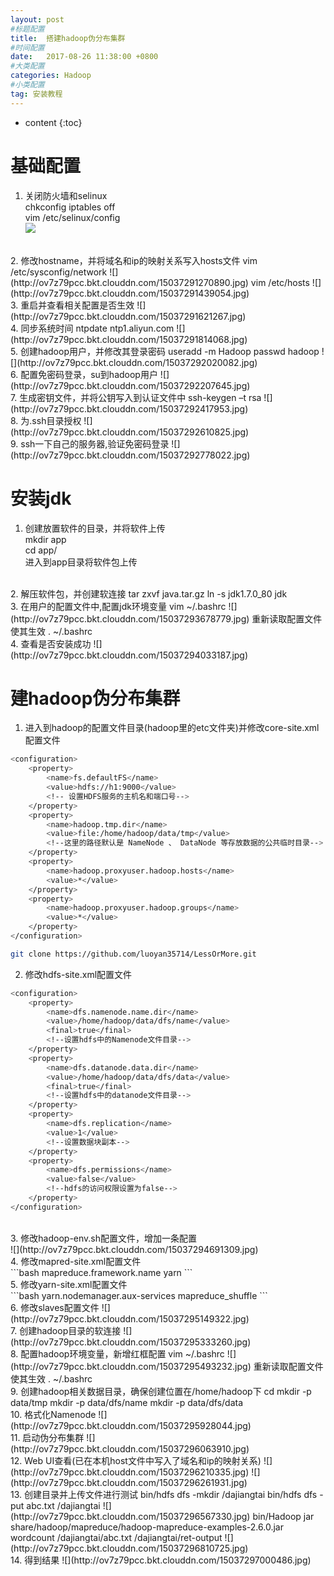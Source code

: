 ```yaml
---
layout: post
#标题配置
title:  搭建hadoop伪分布集群
#时间配置
date:   2017-08-26 11:38:00 +0800
#大类配置
categories: Hadoop
#小类配置
tag: 安装教程
---
```


* content
{:toc}


# 基础配置
1. 关闭防火墙和selinux    
chkconfig iptables off    
vim /etc/selinux/config    
![](http://ov7z79pcc.bkt.clouddn.com/15037291026190.jpg)
<br>
2. 修改hostname，并将域名和ip的映射关系写入hosts文件    
vim /etc/sysconfig/network    
![](http://ov7z79pcc.bkt.clouddn.com/15037291270890.jpg)    
vim /etc/hosts    
![](http://ov7z79pcc.bkt.clouddn.com/15037291439054.jpg)
<br>
3. 重启并查看相关配置是否生效    
![](http://ov7z79pcc.bkt.clouddn.com/15037291621267.jpg)
<br>
4. 同步系统时间    
ntpdate ntp1.aliyun.com    
![](http://ov7z79pcc.bkt.clouddn.com/15037291814068.jpg)
<br>
5. 创建hadoop用户，并修改其登录密码    
useradd -m Hadoop    
passwd hadoop    
![](http://ov7z79pcc.bkt.clouddn.com/15037292020082.jpg)
<br>
6. 配置免密码登录，su到hadoop用户    
![](http://ov7z79pcc.bkt.clouddn.com/15037292207645.jpg)
<br>
7. 生成密钥文件，并将公钥写入到认证文件中    
ssh-keygen –t rsa    
![](http://ov7z79pcc.bkt.clouddn.com/15037292417953.jpg)
<br>
8. 为.ssh目录授权    
![](http://ov7z79pcc.bkt.clouddn.com/15037292610825.jpg)
<br>
9. ssh一下自己的服务器,验证免密码登录    
![](http://ov7z79pcc.bkt.clouddn.com/15037292778022.jpg)

# 安装jdk    
1. 创建放置软件的目录，并将软件上传    
mkdir app    
cd app/    
进入到app目录将软件包上传

<br>
2. 解压软件包，并创建软连接    
tar zxvf java.tar.gz     
ln -s jdk1.7.0_80 jdk
<br>
3. 在用户的配置文件中,配置jdk环境变量    
vim ~/.bashrc     
![](http://ov7z79pcc.bkt.clouddn.com/15037293678779.jpg)    
重新读取配置文件使其生效    
. ~/.bashrc
<br>
4. 查看是否安装成功    
![](http://ov7z79pcc.bkt.clouddn.com/15037294033187.jpg)
<br>

# 建hadoop伪分布集群    
1. 进入到hadoop的配置文件目录(hadoop里的etc文件夹)并修改core-site.xml配置文件<br>
```bash
<configuration>
    <property>
        <name>fs.defaultFS</name>
        <value>hdfs://h1:9000</value>
        <!-- 设置HDFS服务的主机名和端口号-->
    </property>
    <property>
        <name>hadoop.tmp.dir</name>
        <value>file:/home/hadoop/data/tmp</value>
        <!--这里的路径默认是 NameNode 、 DataNode 等存放数据的公共临时目录-->
    </property>
    <property>
        <name>hadoop.proxyuser.hadoop.hosts</name>
        <value>*</value>
    </property>
    <property>
        <name>hadoop.proxyuser.hadoop.groups</name>
        <value>*</value>
    </property>
</configuration>
```

```bash
git clone https://github.com/luoyan35714/LessOrMore.git
```

2. 修改hdfs-site.xml配置文件<br>
```bash
<configuration>
    <property>
        <name>dfs.namenode.name.dir</name>
        <value>/home/hadoop/data/dfs/name</value>
        <final>true</final>
        <!--设置hdfs中的Namenode文件目录-->
    </property>
    <property>
        <name>dfs.datanode.data.dir</name>
        <value>/home/hadoop/data/dfs/data</value>
        <final>true</final>
        <!--设置hdfs中的datanode文件目录-->
    </property>
    <property>
        <name>dfs.replication</name>
        <value>1</value>
        <!--设置数据块副本-->
    </property>
    <property>
        <name>dfs.permissions</name>
        <value>false</value>
        <!--hdfs的访问权限设置为false-->
    </property>
</configuration>
```
<br>
3. 修改hadoop-env.sh配置文件，增加一条配置<br>
![](http://ov7z79pcc.bkt.clouddn.com/15037294691309.jpg)
<br>
4. 修改mapred-site.xml配置文件<br>
```bash
<configuration>
    <property>
        <name>mapreduce.framework.name</name>
        <value>yarn</value>
        <!--指定运行 mapreduce 的环境为yarn-->
    </property>
</configuration>
```
<br>
5. 修改yarn-site.xml配置文件<br>
```bash
<configuration>
    <property>
        <name>yarn.nodemanager.aux-services</name>
        <value>mapreduce_shuffle</value>
        <!--为了能够运行MapReduce程序，需要让NodeManager在启动时加载shuffle server-->
    </property>
</configuration>
```
<br>
6. 修改slaves配置文件     
![](http://ov7z79pcc.bkt.clouddn.com/15037295149322.jpg)
<br>
7. 创建hadoop目录的软连接    
![](http://ov7z79pcc.bkt.clouddn.com/15037295333260.jpg)
<br>
8. 配置hadoop环境变量，新增红框配置    
vim ~/.bashrc    
![](http://ov7z79pcc.bkt.clouddn.com/15037295493232.jpg)    
重新读取配置文件使其生效    
. ~/.bashrc
<br>
9. 创建hadoop相关数据目录，确保创建位置在/home/hadoop下    
cd    
mkdir -p data/tmp    
mkdir -p data/dfs/name    
mkdir -p data/dfs/data
<br>
10. 格式化Namenode    
![](http://ov7z79pcc.bkt.clouddn.com/15037295928044.jpg)
<br>
11. 启动伪分布集群    
![](http://ov7z79pcc.bkt.clouddn.com/15037296063910.jpg)
<br>
12. Web UI查看(已在本机host文件中写入了域名和ip的映射关系)    
![](http://ov7z79pcc.bkt.clouddn.com/15037296210335.jpg)    
![](http://ov7z79pcc.bkt.clouddn.com/15037296261931.jpg)
<br>
13. 创建目录并上传文件进行测试    
bin/hdfs dfs -mkdir /dajiangtai    
bin/hdfs dfs -put abc.txt /dajiangtai    
![](http://ov7z79pcc.bkt.clouddn.com/15037296567330.jpg)    
bin/Hadoop jar share/hadoop/mapreduce/hadoop-mapreduce-examples-2.6.0.jar wordcount /dajiangtai/abc.txt /dajiangtai/ret-output    
![](http://ov7z79pcc.bkt.clouddn.com/15037296810725.jpg)
<br>
14. 得到结果    
![](http://ov7z79pcc.bkt.clouddn.com/15037297000486.jpg)


